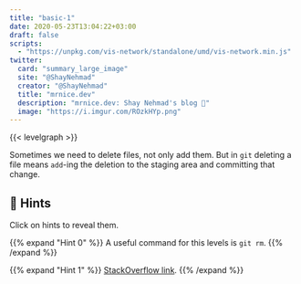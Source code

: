 ```yaml
---
title: "basic-1"
date: 2020-05-23T13:04:22+03:00
draft: false
scripts: 
  - "https://unpkg.com/vis-network/standalone/umd/vis-network.min.js"
twitter:
  card: "summary_large_image"
  site: "@ShayNehmad"
  creator: "@ShayNehmad"
  title: "mrnice.dev"
  description: "mrnice.dev: Shay Nehmad's blog 🧔"
  image: "https://i.imgur.com/ROzkHYp.png"
---
```


{{< levelgraph >}}

Sometimes we need to delete files, not only add them. But in `git` deleting a file means `add`-ing the deletion to the staging area and committing that change.

## 🧩 Hints

Click on hints to reveal them.

{{% expand "Hint 0" %}}
A useful command for this levels is `git rm`.
{{% /expand %}}

{{% expand "Hint 1" %}}
[StackOverflow link](https://stackoverflow.com/questions/2047465/how-can-i-delete-a-file-from-a-git-repository).
{{% /expand %}}
